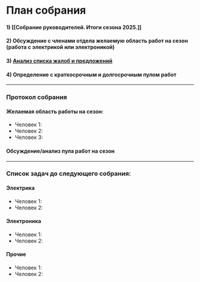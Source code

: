 # **План собрания**
#### 1) [[Собрание руководителей. Итоги сезона 2025.]]
#### 2) Обсуждение с членами отдела желаемую область работ на сезон (работа с электрикой или электроникой)
#### 3) [Анализ списка жалоб и предложений](https://docs.google.com/document/d/192k-eh4ycEvaSOi1dbft_Bd3X_RlsN6Fvinlz7oA9tA/edit?tab=t.0)
#### 4) Определение с краткосрочным и долгосрочным пулом работ

---
### **Протокол собрания**
#### Желаемая область работы на сезон:
- Человек 1: 
- Человек 2: 
- Человек 3: 

#### Обсуждение/анализ пула работ на сезон


---
### **Список задач до следующего собрания:**
#### Электрика
- Человек 1: 
- Человек 2: 
#### Электроника
- Человек 1: 
- Человек 2: 
#### Прочие
- Человек 1: 
- Человек 2: 
